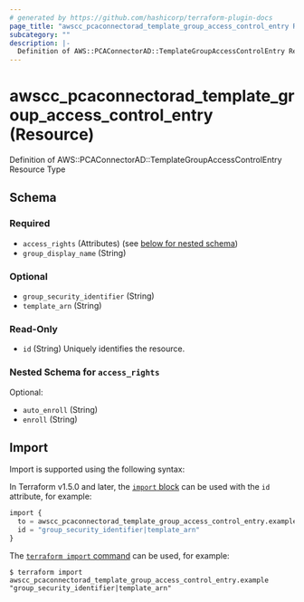 ```yaml
---
# generated by https://github.com/hashicorp/terraform-plugin-docs
page_title: "awscc_pcaconnectorad_template_group_access_control_entry Resource - terraform-provider-awscc"
subcategory: ""
description: |-
  Definition of AWS::PCAConnectorAD::TemplateGroupAccessControlEntry Resource Type
---
```


# awscc_pcaconnectorad_template_group_access_control_entry (Resource)

Definition of AWS::PCAConnectorAD::TemplateGroupAccessControlEntry Resource Type



<!-- schema generated by tfplugindocs -->
## Schema

### Required

- `access_rights` (Attributes) (see [below for nested schema](#nestedatt--access_rights))
- `group_display_name` (String)

### Optional

- `group_security_identifier` (String)
- `template_arn` (String)

### Read-Only

- `id` (String) Uniquely identifies the resource.

<a id="nestedatt--access_rights"></a>
### Nested Schema for `access_rights`

Optional:

- `auto_enroll` (String)
- `enroll` (String)

## Import

Import is supported using the following syntax:

In Terraform v1.5.0 and later, the [`import` block](https://developer.hashicorp.com/terraform/language/import) can be used with the `id` attribute, for example:

```terraform
import {
  to = awscc_pcaconnectorad_template_group_access_control_entry.example
  id = "group_security_identifier|template_arn"
}
```

The [`terraform import` command](https://developer.hashicorp.com/terraform/cli/commands/import) can be used, for example:

```shell
$ terraform import awscc_pcaconnectorad_template_group_access_control_entry.example "group_security_identifier|template_arn"
```
